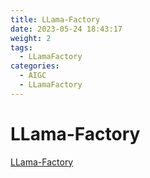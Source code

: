 ```yaml
---
title: LLama-Factory
date: 2023-05-24 18:43:17
weight: 2
tags:
  - LLamaFactory
categories:
  - AIGC  
  - LLamaFactory
---
```


<p></p>
<!-- more -->


# LLama-Factory
[LLama-Factory](https://candied-skunk-1ca.notion.site/LLama-Factory-b6e286a1e9054c5399eebc5ffaeac82e?pvs=4)